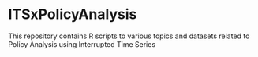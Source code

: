 # ITSxPolicyAnalysis
This repository contains R scripts to various topics and datasets related to Policy Analysis using Interrupted Time Series
